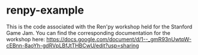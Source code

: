 # renpy-example
This is the code associated with the Ren'py workshop held for the Stanford Game Jam. You can find the corresponding documentation for the workshop here:
https://docs.google.com/document/d/1--_gmR93nUwtpW-cEBnn-8aoYh-gdRVpLBfJtTHBCwU/edit?usp=sharing
